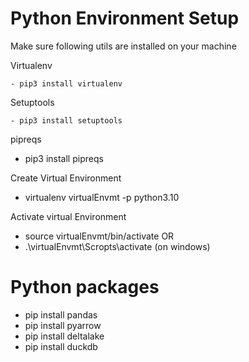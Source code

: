 # Python Environment Setup

Make sure following utils are installed on your machine

Virtualenv
```
- pip3 install virtualenv
```

Setuptools
```
- pip3 install setuptools
```

pipreqs
- pip3 install pipreqs

Create Virtual Environment
- virtualenv virtualEnvmt -p python3.10

Activate virtual Environment
- source virtualEnvmt/bin/activate
OR
- .\virtualEnvmt\Scropts\activate (on windows)

# Python packages

- pip install pandas
- pip install pyarrow
- pip install deltalake
- pip install duckdb
